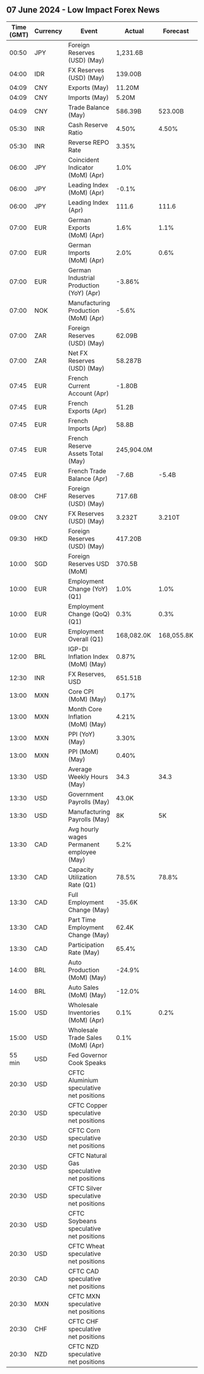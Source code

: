 ## 07 June 2024 - Low Impact Forex News

| Time (GMT) | Currency | Event | Actual | Forecast | Previous |
|------|----------|-------|--------|----------|----------|
| 00:50 | JPY | Foreign Reserves (USD) (May) | 1,231.6B |  | 1,279.0B |
| 04:00 | IDR | FX Reserves (USD) (May) | 139.00B |  | 136.20B |
| 04:09 | CNY | Exports (May) | 11.20M |  | 5.10M |
| 04:09 | CNY | Imports (May) | 5.20M |  | 12.20M |
| 04:09 | CNY | Trade Balance (May) | 586.39B | 523.00B | 513.45B |
| 05:30 | INR | Cash Reserve Ratio | 4.50% | 4.50% | 4.50% |
| 05:30 | INR | Reverse REPO Rate | 3.35% |  | 3.35% |
| 06:00 | JPY | Coincident Indicator (MoM) (Apr) | 1.0% |  | 1.9% |
| 06:00 | JPY | Leading Index (MoM) (Apr) | -0.1% |  | 0.1% |
| 06:00 | JPY | Leading Index (Apr) | 111.6 | 111.6 | 111.7 |
| 07:00 | EUR | German Exports (MoM) (Apr) | 1.6% | 1.1% | 1.1% |
| 07:00 | EUR | German Imports (MoM) (Apr) | 2.0% | 0.6% | 0.5% |
| 07:00 | EUR | German Industrial Production (YoY) (Apr) | -3.86% |  | -4.25% |
| 07:00 | NOK | Manufacturing Production (MoM) (Apr) | -5.6% |  | 5.6% |
| 07:00 | ZAR | Foreign Reserves (USD) (May) | 62.09B |  | 61.80B |
| 07:00 | ZAR | Net FX Reserves (USD) (May) | 58.287B |  | 57.851B |
| 07:45 | EUR | French Current Account (Apr) | -1.80B |  | 0.60B |
| 07:45 | EUR | French Exports (Apr) | 51.2B |  | 52.1B |
| 07:45 | EUR | French Imports (Apr) | 58.8B |  | 57.5B |
| 07:45 | EUR | French Reserve Assets Total (May) | 245,904.0M |  | 247,118.0M |
| 07:45 | EUR | French Trade Balance (Apr) | -7.6B | -5.4B | -5.4B |
| 08:00 | CHF | Foreign Reserves (USD) (May) | 717.6B |  | 720.3B |
| 09:00 | CNY | FX Reserves (USD) (May) | 3.232T | 3.210T | 3.201T |
| 09:30 | HKD | Foreign Reserves (USD) (May) | 417.20B |  | 416.40B |
| 10:00 | SGD | Foreign Reserves USD (MoM) | 370.5B |  | 366.9B |
| 10:00 | EUR | Employment Change (YoY) (Q1) | 1.0% | 1.0% | 1.2% |
| 10:00 | EUR | Employment Change (QoQ) (Q1) | 0.3% | 0.3% | 0.3% |
| 10:00 | EUR | Employment Overall (Q1) | 168,082.0K | 168,055.8K | 167,534.6K |
| 12:00 | BRL | IGP-DI Inflation Index (MoM) (May) | 0.87% |  | 0.72% |
| 12:30 | INR | FX Reserves, USD | 651.51B |  | 646.67B |
| 13:00 | MXN | Core CPI (MoM) (May) | 0.17% |  | 0.21% |
| 13:00 | MXN | Month Core Inflation (MoM) (May) | 4.21% |  | 4.37% |
| 13:00 | MXN | PPI (YoY) (May) | 3.30% |  | 2.50% |
| 13:00 | MXN | PPI (MoM) (May) | 0.40% |  | 0.60% |
| 13:30 | USD | Average Weekly Hours (May) | 34.3 | 34.3 | 34.3 |
| 13:30 | USD | Government Payrolls (May) | 43.0K |  | 7.0K |
| 13:30 | USD | Manufacturing Payrolls (May) | 8K | 5K | 6K |
| 13:30 | CAD | Avg hourly wages Permanent employee (May) | 5.2% |  | 4.8% |
| 13:30 | CAD | Capacity Utilization Rate (Q1) | 78.5% | 78.8% | 78.6% |
| 13:30 | CAD | Full Employment Change (May) | -35.6K |  | 40.1K |
| 13:30 | CAD | Part Time Employment Change (May) | 62.4K |  | 50.3K |
| 13:30 | CAD | Participation Rate (May) | 65.4% |  | 65.4% |
| 14:00 | BRL | Auto Production (MoM) (May) | -24.9% |  | 13.5% |
| 14:00 | BRL | Auto Sales (MoM) (May) | -12.0% |  | 17.6% |
| 15:00 | USD | Wholesale Inventories (MoM) (Apr) | 0.1% | 0.2% | -0.4% |
| 15:00 | USD | Wholesale Trade Sales (MoM) (Apr) | 0.1% |  | -1.3% |
| 55 min | USD | Fed Governor Cook Speaks |  |  |  |
| 20:30 | USD | CFTC Aluminium speculative net positions |  |  | 1.1K |
| 20:30 | USD | CFTC Copper speculative net positions |  |  | 65.5K |
| 20:30 | USD | CFTC Corn speculative net positions |  |  | -51.6K |
| 20:30 | USD | CFTC Natural Gas speculative net positions |  |  | -75.4K |
| 20:30 | USD | CFTC Silver speculative net positions |  |  | 57.2K |
| 20:30 | USD | CFTC Soybeans speculative net positions |  |  | -25.9K |
| 20:30 | USD | CFTC Wheat speculative net positions |  |  | -14.4K |
| 20:30 | CAD | CFTC CAD speculative net positions |  |  | -86.6K |
| 20:30 | MXN | CFTC MXN speculative net positions |  |  | 120.9K |
| 20:30 | CHF | CFTC CHF speculative net positions |  |  | -44.4K |
| 20:30 | NZD | CFTC NZD speculative net positions |  |  | 2.0K |
